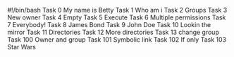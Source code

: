 #!/bin/bash
Task 0 My name is Betty
Task 1 Who am i
Task 2 Groups
Task 3 New owner
Task 4 Empty
Task 5 Execute
Task 6 Multiple permissions
Task 7 Everybody!
Task 8 James Bond
Task 9 John Doe
Task 10 Lookin the mirror
Task 11 Directories
Task 12 More directories
Task 13 change group
Task 100 Owner and group
Task 101 Symbolic link
Task 102 If only
Task 103 Star Wars
